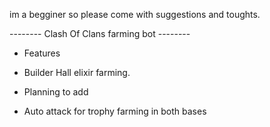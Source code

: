 im a begginer so please come with suggestions and toughts.

-------- Clash Of Clans farming bot --------

* Features
- Builder Hall elixir farming.

* Planning to add
- Auto attack for trophy farming in both bases
